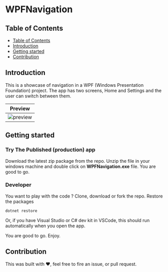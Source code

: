 ﻿# WPFNavigation

## Table of Contents
- [Table of Contents](#table_of_contents)
- [Introduction](#introduction)
- [Getting started](#getting_started)
- [Contribution](#contribution)


## Introduction

This is a showcase of navigation in a WPF (Windows Presentation Foundation) project.
The app has two screens, Home and Settings and the user can switch between them.

| Preview |
|---------|
| ![preview]("./Docs/MainWindow.PNG") |

## Getting started
### Try The Published (production) app
Download the latest zip package from the repo. Unzip the file in your windows 
machine and double click on **WPFNavigation.exe** file. You are good to go.

### Developer
You want to play with the code ? Clone, download or fork the repo.
Restore the packages
```console
dotnet restore
```

Or, if you have Visual Studio or C# dev kit in VSCode, this should run automatically
when you open the app.

You are good to go. Enjoy.

## Contribution

This was built with ❤, feel free to fire an issue, or pull request.